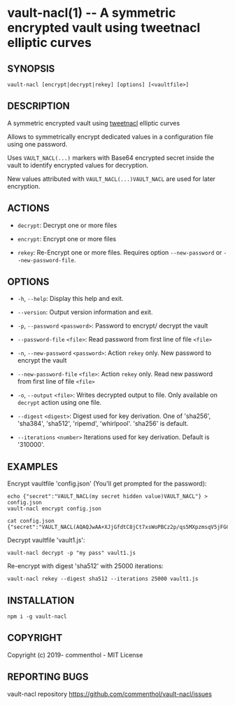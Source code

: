 # vault-nacl(1) -- A symmetric encrypted vault using tweetnacl elliptic curves

## SYNOPSIS

    vault-nacl [encrypt|decrypt|rekey] [options] [<vaultfile>]

## DESCRIPTION

A symmetric encrypted vault using [tweetnacl][] elliptic curves

Allows to symmetrically encrypt dedicated values in a configuration file using
one password.

Uses `VAULT_NACL(...)` markers with Base64 encrypted secret inside the vault to
identify encrypted values for decryption.

New values attributed with `VAULT_NACL(...)VAULT_NACL` are used for later encryption.

## ACTIONS

* `decrypt`:
  Decrypt one or more files

* `encrypt`:
  Encrypt one or more files

* `rekey`:
  Re-Encrypt one or more files. Requires option `--new-password` or `--new-password-file`.

## OPTIONS

* `-h`, `--help`:
  Display this help and exit.

* `--version`:
  Output version information and exit.

* `-p`, `--password` `<password>`:
  Password to encrypt/ decrypt the vault

* `--password-file` `<file>`:
  Read password from first line of file `<file>`

* `-n`, `--new-password` `<password>`:
  Action `rekey` only. New password to encrypt the vault

* `--new-password-file` `<file>`:
  Action `rekey` only. Read new password from first line of file `<file>`

* `-o`, `--output` `<file>`:
  Writes decrypted output to file. Only available on `decrypt` action using one file.

* `--digest` `<digest>`:
  Digest used for key derivation. One of 'sha256', 'sha384', 'sha512', 'ripemd',
  'whirlpool'.
  'sha256' is default.

* `--iterations` `<number>`
  Iterations used for key derivation. Default is '310000'.

## EXAMPLES

Encrypt vaultfile 'config.json' (You'll get prompted for the password):

    echo {"secret":"VAULT_NACL(my secret hidden value)VAULT_NACL"} > config.json
    vault-nacl encrypt config.json

    cat config.json
    {"secret":"VAULT_NACL(AQAQJwAA+XJjGfdtC8jCt7xsWoPBCz2p/qs5MXpzmsqV5jFGCm6xfZgKcADzu3glf1z/5KxKaFFJbtCvX5rAqh/jq3UhRsMHHirldw==)"}

Decrypt vaultfile 'vault1.js':

    vault-nacl decrypt -p "my pass" vault1.js

Re-encrypt with digest 'sha512' with 25000 iterations:

    vault-nacl rekey --digest sha512 --iterations 25000 vault1.js

## INSTALLATION

    npm i -g vault-nacl

## COPYRIGHT

Copyright (c) 2019- commenthol - MIT License

## REPORTING BUGS

vault-nacl repository <https://github.com/commenthol/vault-nacl/issues>


[tweetnacl]: https://npmjs.com/package/tweetnacl
